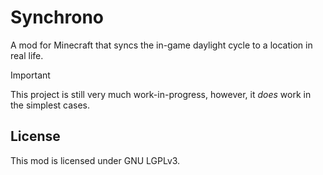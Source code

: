 # Synchrono

A mod for Minecraft that syncs the in-game daylight cycle to a location in real life.

> [!IMPORTANT]
> 
> This project is still very much work-in-progress,
> however, it _does_ work in the simplest cases.

## License

This mod is licensed under GNU LGPLv3.
